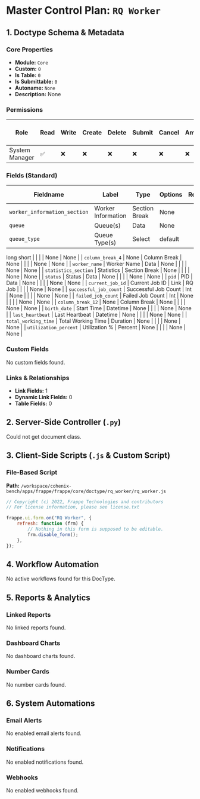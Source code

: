 # Master Control Plan: `RQ Worker`

## 1. Doctype Schema & Metadata

### Core Properties
- **Module:** `Core`
- **Custom:** `0`
- **Is Table:** `0`
- **Is Submittable:** `0`
- **Autoname:** `None`
- **Description:** None

### Permissions
| Role | Read | Write | Create | Delete | Submit | Cancel | Amend | Report | Import | Export | Print | Email | Share | Set User Perms |
|---|---|---|---|---|---|---|---|---|---|---|---|---|---|---|
| System Manager | ✅ | ❌ | ❌ | ❌ | ❌ | ❌ | ❌ | ✅ | ❌ | ✅ | ✅ | ✅ | ✅ | ❌ |


### Fields (Standard)
| Fieldname | Label | Type | Options | Required | Hidden | Read Only | Default | Description |
|---|---|---|---|---|---|---|---|---|
| `worker_information_section` | Worker Information | Section Break | None |  |  |  | None | None |
| `queue` | Queue(s) | Data | None |  |  |  | None | None |
| `queue_type` | Queue Type(s) | Select | default
long
short |  |  |  | None | None |
| `column_break_4` | None | Column Break | None |  |  |  | None | None |
| `worker_name` | Worker Name | Data | None |  |  |  | None | None |
| `statistics_section` | Statistics | Section Break | None |  |  |  | None | None |
| `status` | Status | Data | None |  |  |  | None | None |
| `pid` | PID | Data | None |  |  |  | None | None |
| `current_job_id` | Current Job ID | Link | RQ Job |  |  |  | None | None |
| `successful_job_count` | Successful Job Count | Int | None |  |  |  | None | None |
| `failed_job_count` | Failed Job Count | Int | None |  |  |  | None | None |
| `column_break_12` | None | Column Break | None |  |  |  | None | None |
| `birth_date` | Start Time | Datetime | None |  |  |  | None | None |
| `last_heartbeat` | Last Heartbeat | Datetime | None |  |  |  | None | None |
| `total_working_time` | Total Working Time | Duration | None |  |  |  | None | None |
| `utilization_percent` | Utilization % | Percent | None |  |  |  | None | None |


### Custom Fields
No custom fields found.


### Links & Relationships
- **Link Fields:** 1
- **Dynamic Link Fields:** 0
- **Table Fields:** 0

## 2. Server-Side Controller (`.py`)
Could not get document class.


## 3. Client-Side Scripts (`.js` & Custom Script)
### File-Based Script
**Path:** `/workspace/cohenix-bench/apps/frappe/frappe/core/doctype/rq_worker/rq_worker.js`
```javascript
// Copyright (c) 2022, Frappe Technologies and contributors
// For license information, please see license.txt

frappe.ui.form.on("RQ Worker", {
	refresh: function (frm) {
		// Nothing in this form is supposed to be editable.
		frm.disable_form();
	},
});

```




## 4. Workflow Automation
No active workflows found for this DocType.


## 5. Reports & Analytics
### Linked Reports
No linked reports found.


### Dashboard Charts
No dashboard charts found.


### Number Cards
No number cards found.


## 6. System Automations
### Email Alerts
No enabled email alerts found.


### Notifications
No enabled notifications found.


### Webhooks
No enabled webhooks found.
